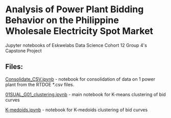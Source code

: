 # Analysis of Power Plant Bidding Behavior on the Philippine Wholesale Electricity Spot Market

Jupyter notebooks of Eskwelabs Data Science Cohort 12 Group 4's Capstone Project

## Files:

[Consolidate_CSV.ipynb](https://github.com/gbrosell/maroon-archers/blob/main/Consolidate_CSV.ipynb) - notebook for consolidation of data on 1 power plant from the RTDOE *.csv files.

[01SUAL_G01_clustering.ipynb](https://github.com/gbrosell/maroon-archers/blob/main/01SUAL_G01_clustering.ipynb) - main notebook for K-means clustering of bid curves

[K-medoids.ipynb](https://github.com/gbrosell/maroon-archers/blob/main/K-medoids.ipynb) - notebook for K-medoids clustering of bid curves
